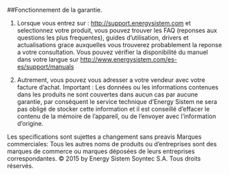 ##Fonctionnement de la garantie.

1. Lorsque vous entrez sur : http://support.energysistem.com et selectionnez votre produit, vous pouvez trouver les FAQ (reponses aux questions les plus
frequentes), guides d’utilisation, drivers et actualisations grace auxquelles vous trouverez probablement la reponse a votre consultation. Vous pouvez vérifier la
disponibilité du manuel dans votre langue sur http://www.energysistem.com/es-es/support/manuals

2. Autrement, vous pouvez vous adresser a votre vendeur avec votre facture d’achat.
Important : Les données ou les informations contenues dans les produits ne sont couvertes dans aucun cas par aucune garantie, par conséquent le service
technique d’Energy Sistem ne sera pas obligé de stocker cette information et il est conseillé d’effacer le contenu de la mémoire de l’appareil, ou de l’envoyer avec
l’information d’origine.

Les specifications sont sujettes a changement sans preavis
Marques commerciales: Tous les autres noms de produits ou d’entreprises sont des marques de commerce ou marques déposées de leurs entreprises correspondantes.
© 2015 by Energy Sistem Soyntec S.A. Tous droits réservés.
